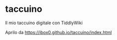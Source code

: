 # taccuino
Il mio taccuino digitale con TiddlyWiki

Aprilo da https://ibox0.github.io/taccuino/index.html
